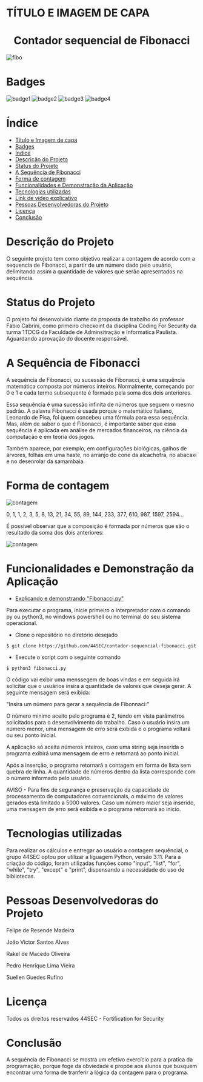 # TÍTULO E IMAGEM DE CAPA
<h1 align="center"> Contador sequencial de Fibonacci </h1>

![fibo](https://user-images.githubusercontent.com/129625591/229647386-f61c870b-63b6-4cf4-9279-860c332183c2.png)

# Badges
![badge1](https://img.shields.io/badge/python-3.11-blue) ![badge2](https://img.shields.io/badge/status-aguardando%20revis%C3%A3o-yellow) ![badge3](https://img.shields.io/badge/gitstars-4-blue) ![badge4](https://img.shields.io/badge/testado%20por-44Sec-green)


# Índice 

* [Título e Imagem de capa](#título-e-imagem-de-capa)
* [Badges](#badges)
* [Índice](#índice)
* [Descrição do Projeto](#descrição-do-projeto)
* [Status do Projeto](#status-do-projeto)
* [A Sequência de Fibonacci](#a-sequência-de-fibonacci)
* [Forma de contagem](#forma-de-contagem)
* [Funcionalidades e Demonstração da Aplicação](#funcionalidades-e-demonstração-da-aplicação)
* [Tecnologias utilizadas](#tecnologias-utilizadas)
* [Link de vídeo explicativo](https://youtu.be/WcaoXCMeOw4)
* [Pessoas Desenvolvedoras do Projeto](#pessoas-desenvolvedoras-do-projeto)
* [Licença](#licença)
* [Conclusão](#conclusão)

# Descrição do Projeto

O seguinte projeto tem como objetivo realizar a contagem de acordo com a sequencia de Fibonacci, a partir de um número dado pelo usuário, delimitando assim a quantidade de valores que serão apresentados na sequência.


# Status do Projeto

O projeto foi desenvolvido diante da proposta de trabalho do professor Fábio Cabrini, como primeiro checkoint da disciplina Coding For Security da turma 1TDCG da Faculdade de Adminsitração e Informatica Paulista. Aguardando aprovação do docente responsável.


# A Sequência de Fibonacci

A sequência de Fibonacci, ou sucessão de Fibonacci, é uma sequência matemática composta por números inteiros. Normalmente, começando por 0 e 1 e cada termo subsequente é formado pela soma dos dois anteriores.

Essa sequência é uma sucessão infinita de números que seguem o mesmo padrão. A palavra Fibonacci é usada porque o matemático italiano, Leonardo de Pisa, foi quem concebeu uma fórmula para essa sequência. Mas, além de saber o que é Fibonacci, é importante saber que essa sequência é aplicada em análise de mercados financeiros, na ciência da computação e em teoria dos jogos. 

Também aparece, por exemplo, em configurações biológicas, galhos de árvores, folhas em uma haste, no arranjo do cone da alcachofra, no abacaxi e no desenrolar da samambaia.

# Forma de contagem

![contagem](https://static.significados.com.br/foto/fibonacci2_bg.jpg)

0, 1, 1, 2, 3, 5, 8, 13, 21, 34, 55, 89, 144, 233, 377, 610, 987, 1597, 2594...

É possível observar que a composição é formada por números que são o resultado da soma dos
dois anteriores:

![contagem](https://user-images.githubusercontent.com/129625591/229652427-790f7379-9e6b-4bd8-ac15-50e6ee4d61eb.png)

# Funcionalidades e Demonstração da Aplicação

* [Explicando e demonstrando "Fibonacci.py"](https://youtu.be/WcaoXCMeOw4)

Para executar o programa, inicie primeiro o interpretador com o comando py ou python3, no windows powershell ou no terminal do seu sistema operacional.

* Clone o repositório no diretório desejado

```
$ git clone https://github.com/44SEC/contador-sequencial-fibonacci.git
```

* Execute o script com o seguinte comando

```
$ python3 fibonacci.py
```

O código vai exibir uma menssegem de boas vindas e em seguida irá solicitar que o usuários insira a quantidade de valores que deseja gerar. A seguinte mensagem será exibida: 

"Insira um número para gerar a sequência de Fibonnaci:"

O número minimo aceito pelo programa é 2, tendo em vista parâmetros solicitados para o desenvolvimento do trabalho. Caso o usuário insira um número menor, uma mensagem de erro será exibida e o programa voltará ou seu ponto inicial.

A aplicação só aceita números inteiros, caso uma string seja inserida o programa exibirá uma mensagem de erro e retornará ao ponto inicial.

Após a inserção, o programa retornará a contagem em forma de lista sem quebra de linha. A quantidade de números dentro da lista corresponde com o número informado pelo usuário. 

AVISO - Para fins de segurança e preservação da capacidade de processamento de computadores convencionais, o máximo de valores gerados está limitado a 5000 valores. Caso um número maior seja inserido, uma mensagem de erro será exibida e o programa retornará ao inicio.

# Tecnologias utilizadas

Para realizar os cálculos e entregar ao usuário a contagem sequêncial, o grupo 44SEC optou por utilizar a liguagem Python, versão 3.11. Para a criação do código, foram utilizadas funções como "input", "list", "for", "while", "try", "except" e "print", dispensando a necessidade do uso de bibliotecas.

# Pessoas Desenvolvedoras do Projeto

Felipe de Resende Madeira 

João Victor Santos Alves 

Rakel de Macedo Oliveira 

Pedro Henrique Lima Vieira 

Suellen Guedes Rufino 

# Licença

Todos os direitos reservados 44SEC - Fortification for Security

# Conclusão

A sequência de Fibonacci se mostra um efetivo exercício para a pratíca da programação, porque foge da obviedade e propõe aos alunos que busquem encontrar uma forma de tranferir a lógica da contagem para o programa.

